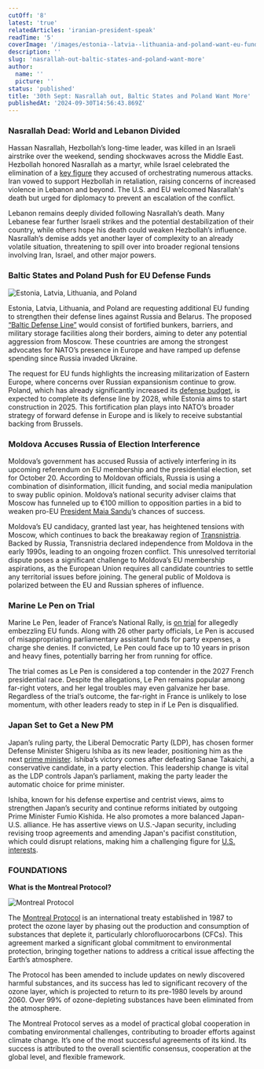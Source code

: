 ```yaml
---
cutOff: '8'
latest: 'true'
relatedArticles: 'iranian-president-speak'
readTime: '5'
coverImage: '/images/estonia--latvia--lithuania-and-poland-want-eu-funds-to-beef-up-border-with-russia-gzMT.webp'
description: ''
slug: 'nasrallah-out-baltic-states-and-poland-want-more'
author:
  name: ''
  picture: ''
status: 'published'
title: '30th Sept: Nasrallah out, Baltic States and Poland Want More'
publishedAt: '2024-09-30T14:56:43.869Z'
---
```


### Nasrallah Dead: World and Lebanon Divided

Hassan Nasrallah, Hezbollah’s long-time leader, was killed in an Israeli airstrike over the weekend, sending shockwaves across the Middle East. Hezbollah honored Nasrallah as a martyr, while Israel celebrated the elimination of a [key figure](https://x.com/Israel/status/1839939956854132917) they accused of orchestrating numerous attacks. Iran vowed to support Hezbollah in retaliation, raising concerns of increased violence in Lebanon and beyond. The U.S. and EU welcomed Nasrallah's death but urged for diplomacy to prevent an escalation of the conflict.

Lebanon remains deeply divided following Nasrallah’s death. Many Lebanese fear further Israeli strikes and the potential destabilization of their country, while others hope his death could weaken Hezbollah’s influence. Nasrallah’s demise adds yet another layer of complexity to an already volatile situation, threatening to spill over into broader regional tensions involving Iran, Israel, and other major powers.

### Baltic States and Poland Push for EU Defense Funds

![Estonia, Latvia, Lithuania, and Poland](/images/estonia--latvia--lithuania-and-poland-want-eu-funds-to-beef-up-border-with-russia-IzOT.webp)

Estonia, Latvia, Lithuania, and Poland are requesting additional EU funding to strengthen their defense lines against Russia and Belarus. The proposed [“Baltic Defense Line”](https://www.fpri.org/article/2024/02/the-baltic-defense-line/) would consist of fortified bunkers, barriers, and military storage facilities along their borders, aiming to deter any potential aggression from Moscow. These countries are among the strongest advocates for NATO’s presence in Europe and have ramped up defense spending since Russia invaded Ukraine.

The request for EU funds highlights the increasing militarization of Eastern Europe, where concerns over Russian expansionism continue to grow. Poland, which has already significantly increased its [defense budget](https://www.statista.com/statistics/584088/defense-expenditures-of-nato-countries/#:~:text=In%202024%2C%20Poland's%20defense%20spending,percent%20in%20the%20previous%20year.), is expected to complete its defense line by 2028, while Estonia aims to start construction in 2025. This fortification plan plays into NATO’s broader strategy of forward defense in Europe and is likely to receive substantial backing from Brussels.

### Moldova Accuses Russia of Election Interference

Moldova’s government has accused Russia of actively interfering in its upcoming referendum on EU membership and the presidential election, set for October 20. According to Moldovan officials, Russia is using a combination of disinformation, illicit funding, and social media manipulation to sway public opinion. Moldova’s national security adviser claims that Moscow has funneled up to €100 million to opposition parties in a bid to weaken pro-EU [President Maia Sandu](https://x.com/sandumaiamd?ref_src=twsrc%5Egoogle%7Ctwcamp%5Eserp%7Ctwgr%5Eauthor)’s chances of success.

Moldova’s EU candidacy, granted last year, has heightened tensions with Moscow, which continues to back the breakaway region of [Transnistria](https://www.geopolitics.world/archives/iranian-president-speak). Backed by Russia, Transnistria declared independence from Moldova in the early 1990s, leading to an ongoing frozen conflict. This unresolved territorial dispute poses a significant challenge to Moldova’s EU membership aspirations, as the European Union requires all candidate countries to settle any territorial issues before joining. The general public of Moldova is polarized between the EU and Russian spheres of influence.

### Marine Le Pen on Trial

Marine Le Pen, leader of France’s National Rally, is [on trial](https://www.france24.com/en/france/20240930-france-s-marine-le-pen-goes-on-trial-in-much-awaited-eu-embezzlement-case) for allegedly embezzling EU funds. Along with 26 other party officials, Le Pen is accused of misappropriating parliamentary assistant funds for party expenses, a charge she denies. If convicted, Le Pen could face up to 10 years in prison and heavy fines, potentially barring her from running for office.

The trial comes as Le Pen is considered a top contender in the 2027 French presidential race. Despite the allegations, Le Pen remains popular among far-right voters, and her legal troubles may even galvanize her base. Regardless of the trial’s outcome, the far-right in France is unlikely to lose momentum, with other leaders ready to step in if Le Pen is disqualified.

### Japan Set to Get a New PM

Japan’s ruling party, the Liberal Democratic Party (LDP), has chosen former Defense Minister Shigeru Ishiba as its new leader, positioning him as the next [prime minister](https://apnews.com/article/japan-election-new-prime-minister-ca3ba06b79c79d5dc534a0d259a7272c). Ishiba’s victory comes after defeating Sanae Takaichi, a conservative candidate, in a party election. This leadership change is vital as the LDP controls Japan’s parliament, making the party leader the automatic choice for prime minister.

Ishiba, known for his defense expertise and centrist views, aims to strengthen Japan’s security and continue reforms initiated by outgoing Prime Minister Fumio Kishida. He also promotes a more balanced Japan-U.S. alliance. He has assertive views on U.S.-Japan security, including revising troop agreements and amending Japan's pacifist constitution, which could disrupt relations, making him a challenging figure for [U.S. interests](https://www.politico.com/news/magazine/2024/09/29/japans-prime-minister-ishiba-00181546).

### FOUNDATIONS

**What is the Montreal Protocol?**

![Montreal Protocol](/images/_-what-is-the-montreal-protocol--kxMj.webp)

The [Montreal Protocol](https://www.unep.org/ozonaction/who-we-are/about-montreal-protocol) is an international treaty established in 1987 to protect the ozone layer by phasing out the production and consumption of substances that deplete it, particularly chlorofluorocarbons (CFCs). This agreement marked a significant global commitment to environmental protection, bringing together nations to address a critical issue affecting the Earth’s atmosphere.

The Protocol has been amended to include updates on newly discovered harmful substances, and its success has led to significant recovery of the ozone layer, which is projected to return to its pre-1980 levels by around 2060. Over 99% of ozone-depleting substances have been eliminated from the atmosphere.

The Montreal Protocol serves as a model of practical global cooperation in combating environmental challenges, contributing to broader efforts against climate change. It’s one of the most successful agreements of its kind. Its success is attributed to the overall scientific consensus, cooperation at the global level, and flexible framework.